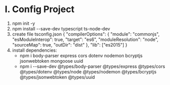 # I. Config Project

1. npm init -y
2. npm install --save-dev typescript ts-node-dev
3. create file tsconfig.json
   {
   "compilerOptions": {
   "module": "commonjs",
   "esModuleInterop": true,
   "target": "es6",
   "moduleResolution": "node",
   "sourceMap": true,
   "outDir": "dist"
   },
   "lib": ["es2015"]
   }
4. install dependencies:
   - npm i body-parser express cors dotenv nodemon bcryptjs jsonwebtoken mongoose uuid
   - npm i --save-dev @types/body-parser @types/express @types/cors @types/dotenv @types/node @types/nodemon @types/bcryptjs @types/jsonwebtoken @types/uuid
